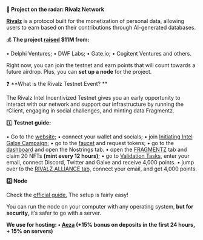 <p><strong>🔎</strong><strong> Project on the radar: Rivalz Network</strong></p>
<p><a href="https://twitter.com/Rivalz_AI"><strong>Rivalz</strong></a> is a protocol built for the monetization of personal data, allowing users to earn based on their contributions through AI-generated databases.</p>
<p>💰 <strong>The project </strong><a href="https://cryptorank.io/ico/rivalz-network"><strong>raised</strong></a><strong> $11M from:</strong></p>
<p>• Delphi Ventures;
• DWF Labs;
• Gate.io;
• Cogitent Ventures and others.</p>
<p>Right now, you can join the testnet and earn points that will count towards a future airdrop. Plus, you can <strong>set up a node</strong> for the project.</p>
<p>❓ **What is the Rivalz Testnet Event? **</p>
<p>The Rivalz Intel Incentivized Testnet gives you an early opportunity to interact with our network and support our infrastructure by running the rClient, engaging in social challenges, and minting data Fragmentz.</p>
<p>1️⃣ <strong>Testnet guide:</strong></p>
<p>• Go to the <a href="https://rivalz.ai/?r=DK_Nodes">website;</a>
• connect your wallet and socials;
• join <a href="https://app.galxe.com/quest/RivalzNetwork/GCJrstzUF9">Initiating Intel Galxe Campaign;</a>
• go to the <a href="https://rivalz2.hub.caldera.xyz/">faucet</a> and request tokens;
• go to the <a href="https://rivalz.ai/dashboard?r=DK_Nodes">dashboard</a> and open the Nostrings tab.
• open the <a href="https://rivalz.ai/fragmentz">FRAGMENTZ</a> tab and claim 20 NFTs <strong>(mint every 12 hours)</strong>;
• go to <a href="https://rivalz.ai/tasks">Validation Tasks,</a> enter your email, connect Discord, Twitter and Galxe and receive 4,000 points.
• jump over to the <a href="https://rivalz.ai/alliance">RIVALZ ALLIANCE tab,</a> connect your email, and get 4,000 points.</p>
<p><strong>2️⃣</strong><strong> Node</strong></p>
<p>Check the <a href="https://docs.rivalz.ai/rclients-ocy-depin/rclient-cli-guide">official guide.</a> The setup is fairly easy!</p>
<p>You can run the node on your computer with any operating system,<strong> but for security,</strong> it’s safer to go with a server.</p>
<p><strong>We use for hosting:
• </strong><a href="https://aeza.net/?ref=583653"><strong>Aeza</strong></a><strong> (+15% bonus on deposits in the first 24 hours, + 15% on servers)


